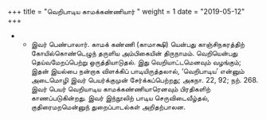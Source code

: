 ﻿+++
title = "வெறிபாடிய காமக்கண்ணியார்  "
weight = 1
date = "2019-05-12"
+++


- -  இவர் பெண்பாலார். காமக் கண்ணி (காமாக்ஷி)  யென்பது காஞ்சிநகரத்திற் கோயில்கொண்டெழுந் தருளிய அம்பிகையின் திருநாமம். வெறியென்பது தெய்வமேறப்பெற்று ஒருத்தியாடுதல். இது வெறியாட்டமெனவும் வழங்கும்; இதன் இயல்பை நன்றாக விளக்கிப் பாடியிருத்தலால், ‘வெறிபாடிய’ என்னும் அடைமொழி இவர் பெயர்க்குமுன் சேர்க்கப்பெற்றது; அகநா. 22, 92; நற். 268. இவர் பெயர் வெறியாடிய காமக்கண்ணியாரெனவும் பிரதிகளிற் காணப்படுகின்றது. இவர் இந்நூலிற் பாடிய செருவிடைவீழ்தல், குதிரைமறமென்னுந் துறைப்பாடல்கள் அறிதற்பாலன. 
